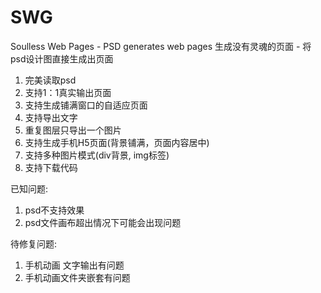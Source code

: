 # SWG
Soulless Web Pages - PSD generates web pages
生成没有灵魂的页面   -  将psd设计图直接生成出页面


1. 完美读取psd
2. 支持1：1真实输出页面
3. 支持生成铺满窗口的自适应页面
4. 支持导出文字
5. 重复图层只导出一个图片
6. 支持生成手机H5页面(背景铺满，页面内容居中)
7. 支持多种图片模式(div背景, img标签)
8. 支持下载代码


已知问题:
1. psd不支持效果
2. psd文件画布超出情况下可能会出现问题

待修复问题:
1. 手机动画 文字输出有问题
2. 手机动画文件夹嵌套有问题
